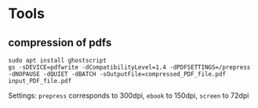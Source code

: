 # Tools

## compression of pdfs

```
sudo apt install ghostscript
gs -sDEVICE=pdfwrite -dCompatibilityLevel=1.4 -dPDFSETTINGS=/prepress -dNOPAUSE -dQUIET -dBATCH -sOutputFile=compressed_PDF_file.pdf input_PDF_file.pdf
```
Settings: `prepress` corresponds to 300dpi, `ebook` to 150dpi, `screen` to 72dpi

